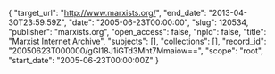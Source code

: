 {
  "target_url": "http://www.marxists.org/", 
  "end_date": "2013-04-30T23:59:59Z", 
  "date": "2005-06-23T00:00:00", 
  "slug": 120534, 
  "publisher": "marxists.org", 
  "open_access": false, 
  "npld": false, 
  "title": "Marxist Internet Archive", 
  "subjects": [], 
  "collections": [], 
  "record_id": "20050623T000000/gGI18J1iGTd3Mht7Mmaiow==", 
  "scope": "root", 
  "start_date": "2005-06-23T00:00:00Z"
}

